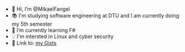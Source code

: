 - 👋 Hi, I’m @MikaelFangel
- 📚 I'm studying software engineering at DTU and I am currently doing my 5th semester
- 🌱 I’m currently learning F#
- 💡 I'm intersted in Linux and cyber security
- 📖 Link to: [my Gists](https://gist.github.com/MikaelFangel)
